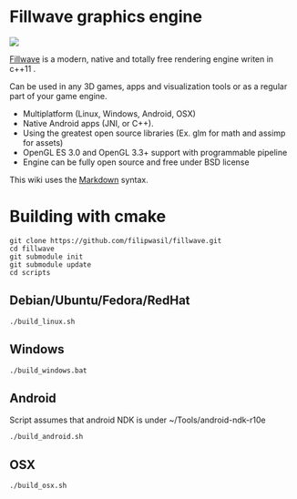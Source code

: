 # Fillwave graphics engine

[Fillwave]: http://filipwasil.bitbucket.org/

![](https://travis-ci.org/filipwasil/fillwave.svg?branch=master)

[Fillwave] is a modern, native and totally free rendering engine writen in c++11 .

Can be used in any 3D games, apps and visualization tools or as a regular part of your game engine.

- Multiplatform (Linux, Windows, Android, OSX)
- Native Android apps (JNI, or C++).
- Using the greatest open source libraries (Ex. glm for math and assimp for assets)
- OpenGL ES 3.0 and OpenGL 3.3+ support with programmable pipeline
- Engine can be fully open source and free under BSD license

This wiki uses the [Markdown](http://daringfireball.net/projects/markdown/) syntax.

# Building with cmake

```
git clone https://github.com/filipwasil/fillwave.git
cd fillwave
git submodule init
git submodule update
cd scripts
```

## Debian/Ubuntu/Fedora/RedHat

```
./build_linux.sh
```

## Windows

```
./build_windows.bat
```

## Android

Script assumes that android NDK is under ~/Tools/android-ndk-r10e

```
./build_android.sh

```

## OSX

```
./build_osx.sh
```

